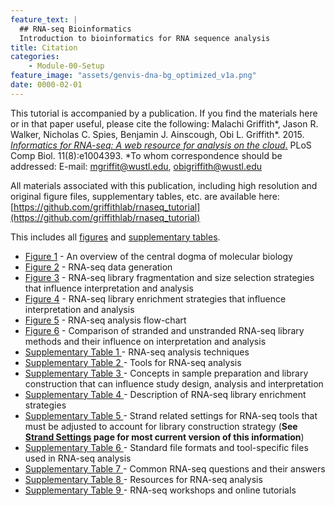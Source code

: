 ```yaml
---
feature_text: |
  ## RNA-seq Bioinformatics
  Introduction to bioinformatics for RNA sequence analysis
title: Citation
categories:
    - Module-00-Setup
feature_image: "assets/genvis-dna-bg_optimized_v1a.png"
date: 0000-02-01
---
```


This tutorial is accompanied by a publication.  If you find the materials here or in that paper useful, please cite the following: Malachi Griffith\*, Jason R. Walker, Nicholas C. Spies, Benjamin J. Ainscough, Obi L. Griffith\*. 2015. [*Informatics for RNA-seq: A web resource for analysis on the cloud*.](http://dx.doi.org/10.1371/journal.pcbi.1004393) PLoS Comp Biol. 11(8):e1004393. \*To whom correspondence should be addressed: E-mail: <mgriffit@wustl.edu>, <obigriffith@wustl.edu>

All materials associated with this publication, including high resolution and original figure files, supplementary tables, etc. are available here: [https://github.com/griffithlab/rnaseq_tutorial](https://github.com/griffithlab/rnaseq_tutorial)

This includes all [figures](https://github.com/griffithlab/rnaseq_tutorial/tree/master/manuscript/figures) and [supplementary tables](https://github.com/griffithlab/rnaseq_tutorial/tree/master/manuscript/supplementary_tables).

- [Figure 1](https://github.com/griffithlab/rnaseq_tutorial/blob/master/manuscript/figures/Figure1.pdf) - An overview of the central dogma of molecular biology
- [Figure 2](https://github.com/griffithlab/rnaseq_tutorial/blob/master/manuscript/figures/Figure2.pdf) - RNA-seq data generation
- [Figure 3](https://github.com/griffithlab/rnaseq_tutorial/blob/master/manuscript/figures/Figure3.pdf) - RNA-seq library fragmentation and size selection strategies that influence interpretation and analysis
- [Figure 4](https://github.com/griffithlab/rnaseq_tutorial/blob/master/manuscript/figures/Figure4.pdf) - RNA-seq library enrichment strategies that influence interpretation and analysis
- [Figure 5](https://github.com/griffithlab/rnaseq_tutorial/blob/master/manuscript/figures/Figure5.pdf) - RNA-seq analysis flow-chart
- [Figure 6](https://github.com/griffithlab/rnaseq_tutorial/blob/master/manuscript/figures/Figure6.pdf) - Comparison of stranded and unstranded RNA-seq library methods and their influence on interpretation and analysis
- [Supplementary Table 1 ](https://github.com/griffithlab/rnaseq_tutorial/blob/master/manuscript/supplementary_tables/supplementary_table_1_urls.md) - RNA-seq analysis techniques
- [Supplementary Table 2 ](https://github.com/griffithlab/rnaseq_tutorial/blob/master/manuscript/supplementary_tables/supplementary_table_2_urls.md) - Tools for RNA-seq analysis
- [Supplementary Table 3 ](https://github.com/griffithlab/rnaseq_tutorial/blob/master/manuscript/supplementary_tables/supplementary_table_3.md) - Concepts in sample preparation and library construction that can influence study design, analysis and interpretation
- [Supplementary Table 4 ](https://github.com/griffithlab/rnaseq_tutorial/blob/master/manuscript/supplementary_tables/supplementary_table_4.md) - Description of RNA-seq library enrichment strategies
- [Supplementary Table 5 ](https://github.com/griffithlab/rnaseq_tutorial/blob/master/manuscript/supplementary_tables/supplementary_table_5.md) - Strand related settings for RNA-seq tools that must be adjusted to account for library construction strategy (**See [Strand Settings](/module-09-appendix/0009/12/01/StrandSettings/) page for most current version of this information**)
- [Supplementary Table 6 ](https://github.com/griffithlab/rnaseq_tutorial/blob/master/manuscript/supplementary_tables/supplementary_table_6.md) - Standard file formats and tool-specific files used in RNA-seq analysis
- [Supplementary Table 7 ](https://github.com/griffithlab/rnaseq_tutorial/blob/master/manuscript/supplementary_tables/supplementary_table_7.md) - Common RNA-seq questions and their answers
- [Supplementary Table 8 ](https://github.com/griffithlab/rnaseq_tutorial/blob/master/manuscript/supplementary_tables/supplementary_table_8.md) - Resources for RNA-seq analysis
- [Supplementary Table 9 ](https://github.com/griffithlab/rnaseq_tutorial/blob/master/manuscript/supplementary_tables/supplementary_table_9.md) - RNA-seq workshops and online tutorials
